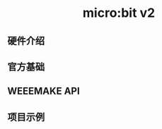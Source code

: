 <div align="center">
<h1>micro:bit v2</h1>
</div>

## **硬件介绍**

## **官方基础**

## **WEEEMAKE API**

## **项目示例**
